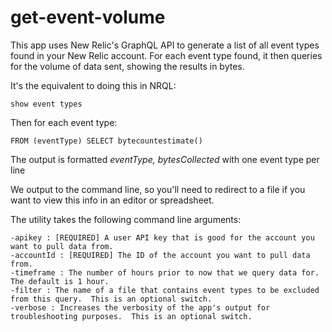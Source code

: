 # get-event-volume
This app uses New Relic's GraphQL API to generate a list of all event types found in your New Relic account.  For each event type found, it then queries for the volume of data sent, showing the results in bytes.

It's the equivalent to doing this in NRQL:

  `show event types`

Then for each event type:

  `FROM (eventType) SELECT bytecountestimate()`
  
The output is formatted *eventType, bytesCollected* with one event type per line
  
We output to the command line, so you'll need to redirect to a file if you want to view this info in an editor or spreadsheet.

The utility takes the following command line arguments:

`-apikey : [REQUIRED] A user API key that is good for the account you want to pull data from.`  
`-accountId : [REQUIRED] The ID of the account you want to pull data from.`  
`-timeframe : The number of hours prior to now that we query data for.  The default is 1 hour.`  
`-filter : The name of a file that contains event types to be excluded from this query.  This is an optional switch.`  
`-verbose : Increases the verbosity of the app's output for troubleshooting purposes.  This is an optional switch.`
